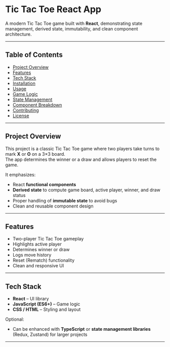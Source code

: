 # Tic Tac Toe React App

A modern Tic Tac Toe game built with **React**, demonstrating state management, derived state, immutability, and clean component architecture.

---

## Table of Contents

- [Project Overview](#project-overview)  
- [Features](#features)  
- [Tech Stack](#tech-stack)  
- [Installation](#installation)  
- [Usage](#usage)  
- [Game Logic](#game-logic)  
- [State Management](#state-management)  
- [Component Breakdown](#component-breakdown)  
- [Contributing](#contributing)  
- [License](#license)

---

## Project Overview

This project is a classic Tic Tac Toe game where two players take turns to mark **X** or **O** on a 3×3 board.  
The app determines the winner or a draw and allows players to reset the game.

It emphasizes:

- React **functional components**
- **Derived state** to compute game board, active player, winner, and draw status
- Proper handling of **immutable state** to avoid bugs
- Clean and reusable component design

---

## Features

- Two-player Tic Tac Toe gameplay
- Highlights active player
- Determines winner or draw
- Logs move history
- Reset (Rematch) functionality
- Clean and responsive UI

---

## Tech Stack

- **React** – UI library  
- **JavaScript (ES6+)** – Game logic  
- **CSS / HTML** – Styling and layout  

Optional:

- Can be enhanced with **TypeScript** or **state management libraries** (Redux, Zustand) for larger projects

---

